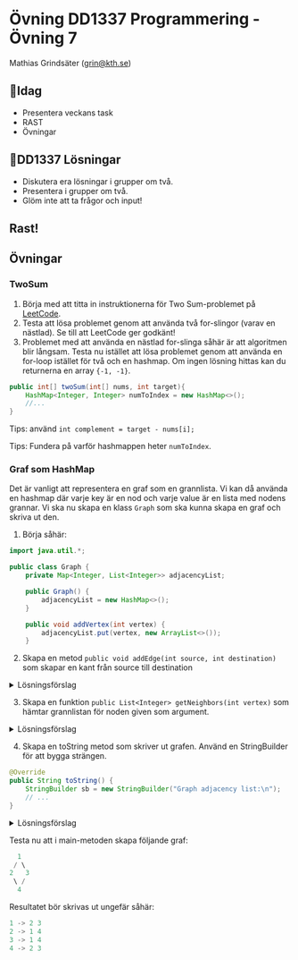 # **Övning DD1337 Programmering - Övning 7**
Mathias Grindsäter (grin@kth.se)

## 💬**Idag**
* Presentera veckans task
* RAST
* Övningar

## 💬**DD1337 Lösningar**
* Diskutera era lösningar i grupper om två.
* Presentera i grupper om två.
* Glöm inte att ta frågor och input! 

## **Rast!**

## **Övningar**

### TwoSum
1. Börja med att titta in instruktionerna för Two Sum-problemet på
[LeetCode](https://leetcode.com/problems/two-sum/). 
2. Testa att lösa problemet genom att använda två for-slingor
   (varav en nästlad). Se till att LeetCode ger godkänt!
3. Problemet med att använda en nästlad for-slinga såhär
är att algoritmen blir långsam. Testa nu istället att lösa problemet
genom att använda en for-loop istället för två och en hashmap.
Om ingen lösning hittas kan du returnerna en array `{-1, -1}`.

```java
public int[] twoSum(int[] nums, int target){
    HashMap<Integer, Integer> numToIndex = new HashMap<>();
    //...
}
```
Tips: använd `int complement = target - nums[i];`

Tips: Fundera på varför hashmappen heter `numToIndex`. 

### Graf som HashMap
Det är vanligt att representera en graf som en grannlista. Vi kan då använda
en hashmap där varje key är en nod och varje value är en lista
med nodens grannar. Vi ska nu skapa en klass `Graph` som ska kunna
skapa en graf och skriva ut den.

1. Börja såhär:
```java
import java.util.*;

public class Graph {
    private Map<Integer, List<Integer>> adjacencyList;

    public Graph() {
        adjacencyList = new HashMap<>();
    }

    public void addVertex(int vertex) {
        adjacencyList.put(vertex, new ArrayList<>());
    }
```
2. Skapa en metod `public void addEdge(int source, int destination)`
som skapar en kant från source till destination

<details>
<summary>Lösningsförslag</summary>

```java
public void addEdge(int source, int destination) {
    adjacencyList.get(source).add(destination);
    adjacencyList.get(destination).add(source);
}
```
</details>

3. Skapa en funktion `public List<Integer> getNeighbors(int vertex)`
som hämtar grannlistan för noden given som argument.

<details>
<summary>Lösningsförslag</summary>

```java
public List<Integer> getNeighbors(int vertex) {
    return adjacencyList.get(vertex);
}
```

</details>

4. Skapa en toString metod som skriver ut grafen. Använd en StringBuilder
för att bygga strängen.
```java
@Override
public String toString() {
    StringBuilder sb = new StringBuilder("Graph adjacency list:\n");
    // ...
}
```

<details>
<summary>Lösningsförslag</summary>

```java
@Override
public String toString() {
        StringBuilder sb = new StringBuilder("Graph adjacency list:\n");
        for (Integer key : adjacencyList.keySet()) {
            List<Integer> values = adjacencyList.get(key);
            sb.append(key).append(" -> ");
            for (int value : values) {
                sb.append(value).append(" ");
            }
            sb.append("\n");
        }
        return sb.toString();
}
```

</details>

Testa nu att i main-metoden skapa följande graf:
```java
  1
 / \
2   3
 \ /
  4
```

Resultatet bör skrivas ut ungefär såhär:
```java
1 -> 2 3 
2 -> 1 4 
3 -> 1 4 
4 -> 2 3
```










